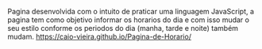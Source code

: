 Pagina desenvolvida com o intuito de praticar uma linguagem JavaScript, a pagina tem como objetivo informar os horarios do dia e com isso mudar o seu estilo conforme os periodos do dia (manha, tarde e noite) também mudam.
https://caio-vieira.github.io/Pagina-de-Horario/
